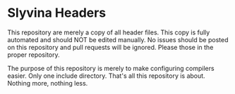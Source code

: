 # Slyvina Headers

This repository are merely a copy of all header files. 
This copy is fully automated and should NOT be edited manually.
No issues should be posted on this repository and pull requests will be ignored.
Please those in the proper repository.


The purpose of this repository is merely to make configuring compilers easier. Only one include directory.
That's all this repository is about. Nothing more, nothing less.
